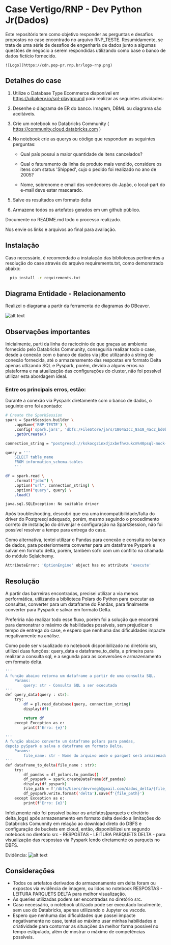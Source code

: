 
# Case Vertigo/RNP - Dev Python Jr(Dados)

Este repositório tem como objetivo responder as perguntas e desafios propostos no case encontrado no arquivo RNP_TESTE.
Resumidamente, se trata de uma série de desafios de engenharia de dados junto a algumas questões de negócio a serem respondidas utilizando como base o banco de dados fictício fornecido.


    ![Logo](https://cdn.pop-pr.rnp.br/logo-rnp.png)



## Detalhes do case

1. Utilize o Database Type Ecommerce disponível em https://uibakery.io/sql-playground para realizar as seguintes atividades:

2. Desenhe o diagrama de ER do banco. Imagem, DBML ou diagrama são aceitáveis.

3. Crie um notebook no Databricks Community ( https://community.cloud.databricks.com )

4. No notebook crie as querys ou código que respondam as seguintes perguntas:

    - Qual país possui a maior quantidade de itens cancelados?

    - Qual o faturamento da linha de produto mais vendido, considere os itens com status  'Shipped', cujo o pedido foi realizado no ano de 2005?
    
    - Nome, sobrenome e email dos vendedores do Japão, o local-part do e-mail deve estar mascarado.

5. Salve os resultados em formato delta

6. Armazene todos os artefatos gerados em um github público.

Documente no README.md todo o processo realizado.

Nos envie os links e arquivos ao final para avaliação.


## Instalação

Caso necessário, é recomendado a instalação das bibliotecas pertinentes a resolução do case através do arquivo requirements.txt, como demonstrado abaixo:
```bash
  pip install -r requirements.txt
```

## Diagrama Entidade - Relacionamento
Realizei o diagrama a partir da ferramenta de diagramas do DBeaver.

![alt text](https://github.com/RVegh/rnp-teste/blob/master/diagrama-%20ER.png?raw=true)

## Observações importantes
Inicialmente, parti da linha de raciocínio de que graças ao ambiente fornecido pelo Databricks Community, conseguiria realizar todo o case, desde a conexão com o banco de dados via jdbc utilizando a string de conexão fornecida, até o armazenamento das respostas em formato Delta apenas utlizando SQL e Pyspark, porém, devido a alguns erros na plataforma e na atualização das configurações do cluster, não foi possível utilizar esta abordagem ideal.

### Entre os principais erros, estão:

Durante a conexão via Pyspark diretamente com o banco de dados, o seguinte erro foi apontado:

```bash
# Create the SparkSession
spark = SparkSession.builder \
    .appName('RNP-TESTE') \
    .config('spark.jars', 'dbfs:/FileStore/jars/1804a3cc_8a18_4ac2_bd0b_b02d0c511941-postgresql_42_6_0-9ae1e.jar') \
    .getOrCreate()

connection_string = "postgresql://kskocgzinxdjzxbefhvzukcm%40psql-mock-database-cloud:jezjgtkxislmdytscsmfzaey@psql-mock-database-cloud.postgres.database.azure.com:5432/ecom1689961191152kwdflhebkfqsxgdn"

query = '''
    SELECT table_name
    FROM information_schema.tables
    '''

df = spark.read \
    .format("jdbc") \
    .option("url", connection_string) \
    .option("query", query) \
    .load()

java.sql.SQLException: No suitable driver
```
Após troubleshooting, descobri que era uma incompatibilidade/falta do driver do Postgresql adequado, porém, mesmo seguindo o procedimento correto de instalação do driver.jar e configuração na SparkSession, não foi possível resolver a tempo para entrega do case.

Como alternativa, tentei utilizar o Pandas para conexão e consulta no banco de dados, para posteriormente converter para um dataframe Pyspark e salvar em formato delta, porém, também sofri com um conflito na chamada do módulo Sqlalchemy.

```bash
AttributeError: 'OptionEngine' object has no attribute 'execute' 
```
## Resolução 
A partir das barreiras encontradas, precisei utilizar a via menos performática, utilizando a biblioteca Polars do Python para executar as consultas, converter para um dataframe do Pandas, para finalmente converter para Pyspark e salvar em formato Delta.

Preferiria não realizar todo esse fluxo, porém foi a solução que encontrei para demonstrar o máximo de habilidades possíveis, sem prejudicar o tempo de entrega do case, e espero que nenhuma das dificuldades impacte negativamente na análise.

Como pode ser visualizado no notebook disponibilizado no diretório src, utilizei duas funções: query_data e dataframe_to_delta, a primeira para realizar a consulta sql, e a segunda para as conversões e armazenamento em formato delta.

```bash
'''
A função abaixo retorna um dataframe a partir de uma consulta SQL.
    Params:
        query: str - Consulta SQL a ser executada      
'''
def query_data(query : str): 
    try:
        df = pl.read_database(query, connection_string)
        display(df)

        return df
    except Exception as e:
        print(f'Erro: {e}')

'''
A função abaixo converte um dataframe polars para pandas, 
depois pySpark e salva o dataframe em formato Delta.
    Params:
        file_name: str - Nome do arquivo onde o parquet será armazenado.
'''
def dataframe_to_delta(file_name : str):
    try:
        df_pandas = df_polars.to_pandas()
        df_pyspark = spark.createDataFrame(df_pandas)
        display(df_pyspark)
        file_path = f'/dbfs/Users/devrvegh@gmail.com/dados_delta/{file_name}'
        df_pyspark.write.format('delta').save(f'{file_path}')
    except Exception as e:
        print(f'Erro: {e}')
```

Infelizmente não foi possível baixar os artefatos(parquets e diretório delta_logs) após armazenamento em formato delta devido a limitações do Databricks Comunnity em relação ao download direto do DBFS e configuração de buckets em cloud, então, disponibilizei um segundo notebook no diretório src - RESPOSTAS - LEITURA PARQUETS DELTA - para visualização das respostas via Pyspark lendo diretamente os parquets no DBFS.

Evidência:
![alt text](https://github.com/RVegh/rnp-teste/blob/master/imagens/evidencia_delta_logs.png?raw=true)

## Considerações
 - Todos os artefatos derivados do armazenamento em delta foram ou expostos via evidência de imagem, ou lidos no notebook RESPOSTAS - LEITURA PARQUETS DELTA para melhor visualização.
 - As queries utilizadas podem ser encontradas no diretório src.
 - Caso necessário, o notebook utilizado pode ser executado localmente, sem uso do Databricks, apenas utilizando o Jupyter ou vscode.
 - Espero que nenhuma das dificuldades que passei impacte negativamente no case, tentei ao máximo usar minhas habilidades e criatividade para contornar as situações da melhor forma possível no tempo estipulado, além de mostrar o máximo de competências possíveis.